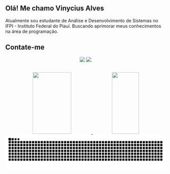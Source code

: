 ## Olá! Me chamo Vinycius Alves

<p>Atualmente sou estudante de Análise e Desenvolvimento de Sistemas no IFPI - Instituto Federal do Piauí. Buscando aprimorar meus conhecimentos na área de programação.
</p>

## Contate-me

<div align="center">
     <a href="mailto:vinyciusalves155@gmail.com" target="_blank"><img src="https://img.shields.io/badge/Gmail-D14836?style=for-the-badge&logo=gmail&logoColor=white" /></a>
    <a href="https://www.instagram.com/vinycius.alvess?igsh=MTlrMzVxNzNjNnNtaQ==" target="_blank"><img src="https://img.shields.io/badge/-Instagram-%23E4405F?style=for-the-badge&logo=instagram&logoColor=white"</a>
</div>

## 

<div align="center">  
  <img width="49%" height="195px" src="https://github-readme-stats.vercel.app/api?username=VINYCIU51&show_icons=true&count_private=true&hide_border=true&title_color=DCDCDC&icon_color=DCDCDC&text_color=c9d1d9&bg_color=0d1117" /> 
  <img width="41%" height="195px" src="https://github-readme-stats.vercel.app/api/top-langs/?username=VINYCIU51&layout=compact&hide_border=true&title_color=DCDCDC&text_color=DCDCDC&bg_color=0d1117"/>
</div>

<picture align="center">
  <source media="(prefers-color-scheme: dark)" srcset="https://raw.githubusercontent.com/VINYCIU51/VINYCIU51/output/github-contribution-grid-snake-dark.svg">
  <source media="(prefers-color-scheme: light)" srcset="https://raw.githubusercontent.com/VINYCIU51/VINYCIU51/output/github-contribution-grid-snake-dark.svg">
  <img align="center" alt="github contribution grid snake animation" src="https://raw.githubusercontent.com/VINYCIU51/VINYCIU51/output/github-contribution-grid-snake.svg">
</picture>
